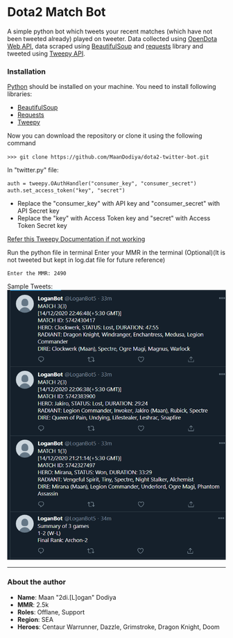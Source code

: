 # Dota2 Match Bot

A simple python bot which tweets your recent matches (which have not been tweeted already) played on tweeter. Data collected using [OpenDota Web API](https://docs.opendota.com/#), data scraped using [BeautifulSoup](https://pypi.org/project/beautifulsoup4/) and [requests](https://pypi.org/project/requests/) library and tweeted using [Tweepy API](http://docs.tweepy.org/en/latest/).

### Installation

[Python]() should be installed on your machine.
You need to install following libraries:

- [BeautifulSoup](https://pypi.org/project/beautifulsoup4/)
- [Requests](https://pypi.org/project/requests/)
- [Tweepy](http://docs.tweepy.org/en/latest/)

Now you can download the repository or clone it using the following command

`>>> git clone https://github.com/MaanDodiya/dota2-twitter-bot.git`

In "twitter.py" file:

```
auth = tweepy.OAuthHandler("consumer_key", "consumer_secret")
auth.set_access_token("key", "secret")
```

- Replace the "consumer_key" with API key and "consumer_secret" with API Secret key
- Replace the "key" with Access Token key and "secret" with Access Token Secret key

[Refer this Tweepy Documentation if not working](http://docs.tweepy.org/en/latest/auth_tutorial.html#oauth-1a-authentication)

Run the python file in terminal
Enter your MMR in the terminal (Optional)(It is not tweeted but kept in log.dat file for future reference)

```>>> C:/Python39/python.exe twitter.py
Enter the MMR: 2490
```

Sample Tweets:
[<img src="images/Tweet.png"/>](images/Tweet.png)

---

### About the author

- **Name**: Maan "2di.[L]ogan" Dodiya
- **MMR**: 2.5k
- **Roles**: Offlane, Support
- **Region**: SEA
- **Heroes**: Centaur Warrunner, Dazzle, Grimstroke, Dragon Knight, Doom
